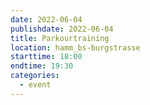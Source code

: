 ```yaml
---
date: 2022-06-04
publishdate: 2022-06-04
title: Parkourtraining
location: hamm_bs-burgstrasse
starttime: 18:00
endtime: 19:30
categories:
  - event
---
```

